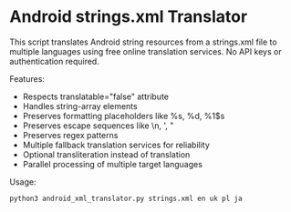 # Android strings.xml Translator
This script translates Android string resources from a strings.xml file
to multiple languages using free online translation services.
No API keys or authentication required.

Features:
- Respects translatable="false" attribute
- Handles string-array elements
- Preserves formatting placeholders like %s, %d, %1$s
- Preserves escape sequences like \n, \', \" 
- Preserves regex patterns
- Multiple fallback translation services for reliability
- Optional transliteration instead of translation
- Parallel processing of multiple target languages

Usage:
```
python3 android_xml_translator.py strings.xml en uk pl ja
```
